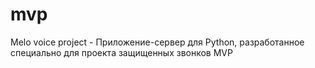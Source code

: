 # mvp
Melo voice project - Приложение-сервер для Python, разработанное специально для проекта защищенных звонков MVP
